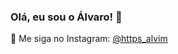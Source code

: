### Olá, eu sou o Álvaro! 👋

📸 Me siga no Instagram: [@https_alvim](https://instagram.com/https_alvim)
